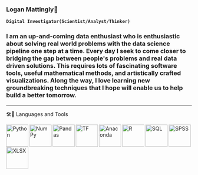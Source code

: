### Logan Mattingly🌌

**`Digital Investigator(Scientist/Analyst/Thinker)`**

### I am an up-and-coming data enthusiast who is enthusiastic about solving real world problems with the data science pipeline one step at a time. Every day I seek to come closer to bridging the gap between people's problems and real data driven solutions. This requires lots of fascinating software tools, useful mathematical methods, and artistically crafted visualizations. Along the way, I love learning new groundbreaking techniques that I hope will enable us to help build a better tomorrow.

<hr>
🛠📗 Languages and Tools

<p dir="auto"><a target="_blank" rel="noopener noreferrer nofollow" href=https://www.linkedin.com/in/logan--mattingly/>
<img align="left" alt="Python" width="60px" src="https://cdn.jsdelivr.net/gh/devicons/devicon/icons/python/python-original.svg" style="max-width: 100%;">
<img align="left" alt="NumPy" width="60px"src="https://cdn.jsdelivr.net/gh/devicons/devicon/icons/numpy/numpy-original.svg" style="max-width: 100%;">
<img align="left" alt="Pandas" width="60px"src="https://cdn.jsdelivr.net/gh/devicons/devicon/icons/pandas/pandas-original.svg" style="max-width: 100%;">
<img align="left" alt="TF" width="60"src="https://cdn.jsdelivr.net/gh/devicons/devicon/icons/tensorflow/tensorflow-original.svg" style="max-width: 100%;">
<img align="left" alt="Anaconda" width="60"src="https://cdn.jsdelivr.net/gh/devicons/devicon/icons/anaconda/anaconda-original.svg" style="max-width: 100%;">
<img align="left" alt="R" width="60"src="https://cdn.jsdelivr.net/gh/devicons/devicon/icons/r/r-original.svg" style="max-width: 100%;">
<img align="left" alt="SQL" width="60"src="https://cdn.jsdelivr.net/gh/devicons/devicon/icons/microsoftsqlserver/microsoftsqlserver-plain-wordmark.svg" style="max-width: 100%;">
<img align="left" alt="SPSS" width="60"src="https://cdn.jsdelivr.net/gh/devicons/devicon/icons/spss/spss-original.svg"  style="max-width: 100%;"/>
<img align="left" alt="XLSX" width="60"src="https://upload.wikimedia.org/wikipedia/commons/thumb/3/34/Microsoft_Office_Excel_%282019%E2%80%93present%29.svg/512px-Microsoft_Office_Excel_%282019%E2%80%93present%29.svg.png?20190925171014""  style="max-width: 100%;"/>
<hr>

